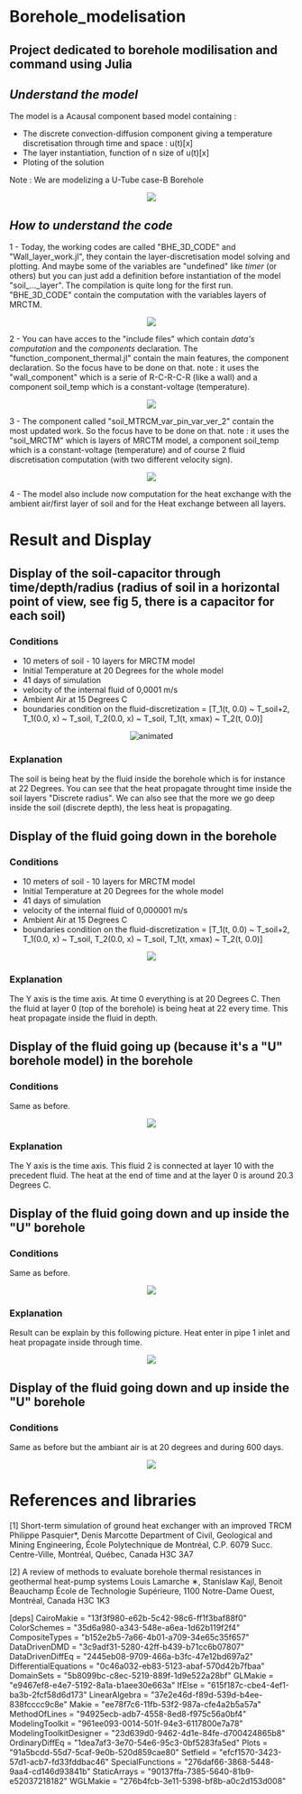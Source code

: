 # Borehole_modelisation
Project dedicated to borehole modilisation and command using Julia 
---

## _Understand the model_ 

The model is a Acausal component based model containing : 
- The discrete convection-diffusion component giving a temperature discretisation through time and space : u(t)[x]
- The layer instantiation, function of n size of u(t)[x]
- Ploting of the solution

Note :
We are modelizing a U-Tube case-B Borehole

<p align="center">
<img src="BHE.PNG"/>
</p>

## _How to understand the code_ 

1 - Today, the working codes are called "BHE_3D_CODE" and "Wall_layer_work.jl", they contain the layer-discretisation model solving and plotting. And maybe some of the variables are "undefined" like _timer_ (or others) but you can just add a definition before instantiation of the model "soil_..._layer". The compilation is quite long for the first run. "BHE_3D_CODE" contain the computation with the variables layers of MRCTM. 

<p align="center">
<img src="MRCTM_img.PNG"/>
</p>

2 - You can have acces to the "include files" which contain _data's computation_ and the _components_ declaration. The "function_component_thermal.jl" contain the main features, the component declaration. So the focus have to be done on that. note : it uses the "wall_component" which is a serie of R-C-R-C-R (like a wall) and a component soil_temp which is a constant-voltage (temperature). 

<p align="center">
<img src="radius_BHE.PNG"/>
</p>

3 - The component called "soil_MTRCM_var_pin_var_ver_2" contain the most updated work. So the focus have to be done on that. note : it uses the "soil_MRCTM" which is layers of MRCTM model, a component soil_temp which is a constant-voltage (temperature) and of course 2 fluid discretisation computation (with two different velocity sign).

<p align="center">
<img src="U-tube.png"/>
</p>

4 - The model also include now computation for the heat exchange with the ambient air/first layer of soil and for the Heat exchange between all layers.

# Result and Display 
## Display of the soil-capacitor through time/depth/radius (radius of soil in a horizontal point of view, see fig 5, there is a capacitor for each soil) 
### Conditions  
- 10 meters of soil - 10 layers for MRCTM model
- Initial Temperature at 20 Degrees for the whole model
- 41 days of simulation
- velocity of the internal fluid of 0,0001 m/s
- Ambient Air at 15 Degrees C
- boundaries condition on the fluid-discretization = [T_1(t, 0.0) ~ T_soil+2, T_1(0.0, x) ~ T_soil, T_2(0.0, x) ~ T_soil, T_1(t, xmax) ~ T_2(t, 0.0)]

<p align="center">
<img src="anim_fps15_2.gif" alt="animated" />
</p>

### Explanation 
The soil is being heat by the fluid inside the borehole which is for instance at 22 Degrees. You can see that the heat propagate throught time inside the soil layers "Discrete radius". We can also see that the more we go deep inside the soil (discrete depth), the less heat is propagating. 

## Display of the fluid going down in the borehole
### Conditions 
- 10 meters of soil - 10 layers for MRCTM model
- Initial Temperature at 20 Degrees for the whole model
- 41 days of simulation
- velocity of the internal fluid of 0,000001 m/s
- Ambient Air at 15 Degrees C
- boundaries condition on the fluid-discretization = [T_1(t, 0.0) ~ T_soil+2, T_1(0.0, x) ~ T_soil, T_2(0.0, x) ~ T_soil, T_1(t, xmax) ~ T_2(t, 0.0)]

<p align="center">
<img src="fluid_1_sim_1.PNG"/>
</p>

### Explanation 
The Y axis is the time axis. At time 0 everything is at 20 Degrees C. Then the fluid at layer 0 (top of the borehole) is being heat at 22 every time. This heat propagate inside the fluid in depth. 

## Display of the fluid going up (because it's a "U" borehole model) in the borehole 
### Conditions 
Same as before.

<p align="center">
<img src="fluid_2_sim_1.PNG"/>
</p>

### Explanation 
The Y axis is the time axis. This fluid 2 is connected at layer 10 with the precedent fluid. The heat at the end of time and at the layer 0 is around 20.3 Degrees C. 


## Display of the fluid going down and up inside the "U" borehole
### Conditions 
Same as before. 

<p align="center">
<img src="Fluid_together.PNG"/>
</p>


### Explanation 
Result can be explain by this following picture. Heat enter in pipe 1 inlet and heat propagate inside through time.

<p align="center">
<img src="explain.jpg"/>
</p>

## Display of the fluid going down and up inside the "U" borehole
### Conditions 
Same as before but the ambiant air is at 20 degrees and during 600 days.

<p align="center">
<img src="Fluid_together_air ambiant at 20.PNG"/>
</p>

# References and libraries 
[1]
Short-term simulation of ground heat exchanger with an improved TRCM
Philippe Pasquier*, Denis Marcotte
Department of Civil, Geological and Mining Engineering, École Polytechnique de Montréal, C.P. 6079 Succ. Centre-Ville, Montréal, Québec, Canada H3C 3A7

[2]
A review of methods to evaluate borehole thermal resistances in geothermal
heat-pump systems
Louis Lamarche ∗, Stanislaw Kajl, Benoit Beauchamp
École de Technologie Supérieure, 1100 Notre-Dame Ouest, Montréal, Canada H3C 1K3

[deps]
CairoMakie = "13f3f980-e62b-5c42-98c6-ff1f3baf88f0"
ColorSchemes = "35d6a980-a343-548e-a6ea-1d62b119f2f4"
CompositeTypes = "b152e2b5-7a66-4b01-a709-34e65c35f657"
DataDrivenDMD = "3c9adf31-5280-42ff-b439-b71cc6b07807"
DataDrivenDiffEq = "2445eb08-9709-466a-b3fc-47e12bd697a2"
DifferentialEquations = "0c46a032-eb83-5123-abaf-570d42b7fbaa"
DomainSets = "5b8099bc-c8ec-5219-889f-1d9e522a28bf"
GLMakie = "e9467ef8-e4e7-5192-8a1a-b1aee30e663a"
IfElse = "615f187c-cbe4-4ef1-ba3b-2fcf58d6d173"
LinearAlgebra = "37e2e46d-f89d-539d-b4ee-838fcccc9c8e"
Makie = "ee78f7c6-11fb-53f2-987a-cfe4a2b5a57a"
MethodOfLines = "94925ecb-adb7-4558-8ed8-f975c56a0bf4"
ModelingToolkit = "961ee093-0014-501f-94e3-6117800e7a78"
ModelingToolkitDesigner = "23d639d0-9462-4d1e-84fe-d700424865b8"
OrdinaryDiffEq = "1dea7af3-3e70-54e6-95c3-0bf5283fa5ed"
Plots = "91a5bcdd-55d7-5caf-9e0b-520d859cae80"
Setfield = "efcf1570-3423-57d1-acb7-fd33fddbac46"
SpecialFunctions = "276daf66-3868-5448-9aa4-cd146d93841b"
StaticArrays = "90137ffa-7385-5640-81b9-e52037218182"
WGLMakie = "276b4fcb-3e11-5398-bf8b-a0c2d153d008"


